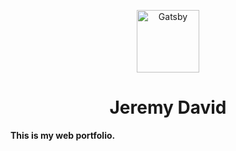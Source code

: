<p  align="center">
  <a  href="https://www.gatsbyjs.org">
    <img  alt="Gatsby"  src="https://svgshare.com/i/EJW.svg"  width="100" />
  </a>
</p>

<h1  align="center"> Jeremy David </h1>

**This is my web portfolio.**